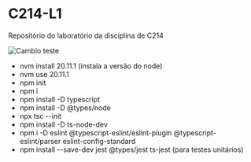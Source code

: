 # C214-L1
Repositório do laboratório da disciplina de C214

![Cambio teste](https://github.com/LeoTeodoro/C214-L1/actions/workflows/cicd.yml/badge.svg)

- nvm install 20.11.1 (instala a versão do node)
- nvm use 20.11.1 
- npm init
- npm i
- npm install -D typescript
- npm install -D @types/node
- npx tsc --init
- npm install -D ts-node-dev
- npm i -D eslint @typescript-eslint/eslint-plugin @typescript-eslint/parser eslint-config-standard
- npm install --save-dev jest @types/jest ts-jest (para testes unitários)
